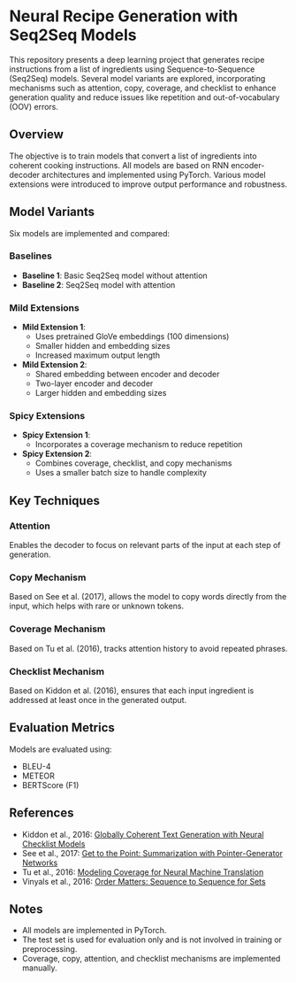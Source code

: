 
# Neural Recipe Generation with Seq2Seq Models

This repository presents a deep learning project that generates recipe instructions from a list of ingredients using Sequence-to-Sequence (Seq2Seq) models. Several model variants are explored, incorporating mechanisms such as attention, copy, coverage, and checklist to enhance generation quality and reduce issues like repetition and out-of-vocabulary (OOV) errors.

## Overview

The objective is to train models that convert a list of ingredients into coherent cooking instructions. All models are based on RNN encoder-decoder architectures and implemented using PyTorch. Various model extensions were introduced to improve output performance and robustness.

## Model Variants

Six models are implemented and compared:

### Baselines
- **Baseline 1**: Basic Seq2Seq model without attention
- **Baseline 2**: Seq2Seq model with attention

### Mild Extensions
- **Mild Extension 1**:
  - Uses pretrained GloVe embeddings (100 dimensions)
  - Smaller hidden and embedding sizes
  - Increased maximum output length
- **Mild Extension 2**:
  - Shared embedding between encoder and decoder
  - Two-layer encoder and decoder
  - Larger hidden and embedding sizes

### Spicy Extensions
- **Spicy Extension 1**:
  - Incorporates a coverage mechanism to reduce repetition
- **Spicy Extension 2**:
  - Combines coverage, checklist, and copy mechanisms
  - Uses a smaller batch size to handle complexity

## Key Techniques

### Attention  
Enables the decoder to focus on relevant parts of the input at each step of generation.

### Copy Mechanism  
Based on See et al. (2017), allows the model to copy words directly from the input, which helps with rare or unknown tokens.

### Coverage Mechanism  
Based on Tu et al. (2016), tracks attention history to avoid repeated phrases.

### Checklist Mechanism  
Based on Kiddon et al. (2016), ensures that each input ingredient is addressed at least once in the generated output.

## Evaluation Metrics

Models are evaluated using:
- BLEU-4
- METEOR
- BERTScore (F1)

## References

- Kiddon et al., 2016: [Globally Coherent Text Generation with Neural Checklist Models](https://aclanthology.org/D16-1032/)
- See et al., 2017: [Get to the Point: Summarization with Pointer-Generator Networks](https://aclanthology.org/P17-1099/)
- Tu et al., 2016: [Modeling Coverage for Neural Machine Translation](https://aclanthology.org/P16-1008/)
- Vinyals et al., 2016: [Order Matters: Sequence to Sequence for Sets](https://arxiv.org/pdf/1511.06391)

## Notes

- All models are implemented in PyTorch.
- The test set is used for evaluation only and is not involved in training or preprocessing.
- Coverage, copy, attention, and checklist mechanisms are implemented manually.
